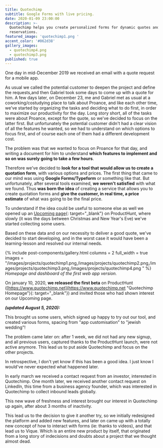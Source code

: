 ```yaml
---
title: Quotechimp
subtitle: Google Forms with live pricing.
date: 2020-01-09 23:00:00
description: >-
  Quotechimp helps you create personalized forms for dynamic quotes and
  reservations.
featured_image: 'quotechimp1.png '
accent_color: '#062d38'
gallery_images:
  - quotechimp4.png
  - quotechimp3.png
published: true
---
```


One day in mid-December 2019 we received an email with a quote request for a mobile app.

As usual we called the potential customer to deepen the project and define the requests,and then Gabriel took some days to come up with a quote for him. A few days later, on December 23, me and Gabriel met as usual at a coworking/costudying place to talk about Proance, and like each other time, we've started by organizing the tasks and deciding what to do first, in order to maximize our productivity for the day. Long story short, all of the tasks were about Proance, except for the quote, so we've decided to focus on the latter first. But unfortunately the potential customer didn't had a clear vision of all the features he wanted, so we had to understand on which options to focus first, and of course each one of them had a different development cost.

The problem was that we wanted to focus on Proance for that day, and writing a document for him to understand **which features to implement and so on was surely going to take a few hours**.

Therefore we've decided to **look for a tool that would allow us to create a quotation form**, with various options and prices. The first thing that came to our mind was using **Google Forms/Typeform** or something like that. But unfortunately, after several tools examined, **we weren't satisfied** with what we found. Thus **was born the idea** of creating a service that allows you to create quotation forms and **give the customer, in real time, a price estimate** of what was going to be the final price.

To understand if the idea could be useful to someone else as well we opened up an [Upcoming page](https://www.producthunt.com/upcoming/quotechimp "Quotechimp's Upcoming page"){: target="_blank"} on ProductHunt, where slowly (it was the days between Christmas and New Year's Eve) we've started collecting some users.

Based on these data and on our necessity to deliver a good quote, we've decided to start developing, and in the worst case it would have been a learning-lesson and resolved our internal needs.

{% include post-components/gallery.html columns = 2 full_width = true images = "/images/projects/quotechimp1.png,/images/projects/quotechimp2.png,/images/projects/quotechimp3.png,/images/projects/quotechimp4.png " %} *Homepage and dashboard of the first web app version.*

On january 10, 2020, **we released the first beta** on ProductHunt ([https://www.quotechimp.net](https://www.quotechimp.net "Quotechimp Homepage"){: target="_blank"}) and invited those who had shown interest on our Upcoming page.

***(updated August 5, 2020):***

This brought us some users, which signed up happy to try out our tool, and created various forms, spacing from "app customisation" to "jewish wedding"\!

The problem came later on: after 1 week, we did not had any new signup, and all previous users, captured thanks to the ProductHunt launch, were not active anymore. This lead us to put aside Quotechimp and focus on the other projects.

In retrospective, I don't yet know if this has been a good idea. I just know I would've never expected what happened later.

In early march we received a contact request from an investor, interested in Quotechimp. One month later, we received another contact request on LinkedIn, this time from a business agency founder, which was interested in Quotechimp to collect inbound leads globally.

This new wave of freshness and interest brought our interest in Quotechimp up again, after about 3 months of inactivity.

This lead us to the decision to give it another try, so we initially redesigned the platform and added new features, and later on came up with a totally new concept of how to interact with forms (ie: thanks to videos), and that lead us to Vique. Which is an entire new product by itself, that originated from a long story of indecisions and doubts about a project that we thought almost dead.
